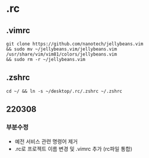 # .rc
## .vimrc
```
git clone https://github.com/nanotech/jellybeans.vim
&& sudo mv ~/jellybeans.vim/jellybeans.vim /usr/share/vim/vim81/colors/jellybeans.vim
&& sudo rm -r ~/jellybeans.vim
```

## .zshrc
```
cd ~/ && ln -s ~/desktop/.rc/.zshrc ~/.zshrc
```

## 220308
### 부분수정
- 예전 서비스 관련 명령어 제거
- .rc로 프로젝트 이름 변경 및 .vimrc 추가 (rc파일 통합)
